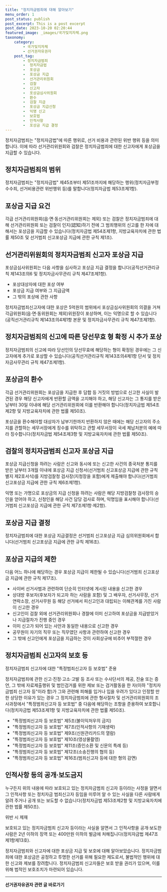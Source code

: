 ```yaml
---
title: "정치자금범죄에 대해 알아보기"
menu_order: 1
post_status: publish
post_excerpt: This is a post excerpt
post_date: 2023-10-20 02:20:44
featured_image: _images/국가및지자체.png
taxonomy:
    category:
        - 국가및지자체
        - 선거권자유권자
    post_tag:
        - 정치자금범죄
        -  정치자금법
        -  포상금
        -  포상금 지급
        -  선거관리위원회
        -  검찰
        -  신고자
        -  포상금심사위원회
        -  환수
        -  검찰 지급
        -  포상금 지급신청
        -  익명 신고
        -  보호법
        -  인적사항
        -  포상금 지급 결정
---
```



정치자금범죄는 "정치자금법"에 따른 행위로, 선거 비용과 관련된 위반 행위 등을 의미합니다. 이에 따라 선거관리위원회와 검찰은 정치자금범죄에 대한 신고자에게 포상금을 지급할 수 있습니다.

## 정치자금범죄의 범위

정치자금범죄는 "정치자금법" 제45조부터 제51조까지에 해당하는 행위(정치자금부정수수죄, 선거비용관련 위반행위 등)를 말합니다(정치자금법 제53조제1항).

## 포상금 지급 요건

각급 선거관리위원회(읍·면·동선거관리위원회는 제외) 또는 검찰은 정치자금범죄에 대해 선거관리위원회 또는 검찰이 인지(認知)하기 전에 그 범죄행위의 신고를 한 자에 대해서는 포상금을 지급할 수 있습니다(정치자금법 제54조제1항, 지방교육자치에 관한 법률 제50조 및 선거범죄 신고포상금 지급에 관한 규칙 제1조).

## 선거관리위원회의 정치자금범죄 신고자 포상금 지급

포상금심사위원회는 다음 사항을 심사하고 포상금 지급 결정을 합니다(공직선거관리규칙 제143조의6 및 정치자금사무관리 규칙 제47조제1항).

- 포상대상자에 대한 포상 여부
- 포상금 지급 여부와 그 지급금액
- 그 밖의 포상에 관한 사항

정치자금범죄신고자에 대한 포상은 5억원의 범위에서 포상금심사위원회의 의결을 거쳐 각급위원회(읍·면·동위원회는 제외)위원장이 포상하며, 이는 익명으로 할 수 있습니다(공직선거관리규칙 제143조의4제1항 본문 및 정치자금사무관리 규칙 제47조제1항).

## 정치자금범죄의 신고에 따른 당선무효 형 확정 시 추가 포상

정치자금범죄의 신고에 따라 당선인의 당선무효에 해당하는 형이 확정된 경우에는 그 신고자에게 추가로 포상할 수 있습니다(공직선거관리규칙 제143조의4제1항 단서 및 정치자금사무관리 규칙 제47조제1항).

## 포상금의 환수

각급 선거관리위원회는 포상금을 지급한 후 담합 등 거짓의 방법으로 신고한 사실이 발견된 경우 해당 신고자에게 반환할 금액을 고지해야 하고, 해당 신고자는 그 통지를 받은 날부터 30일 이내에 해당 선거관리위원회에 이를 반환해야 합니다(정치자금법 제54조제2항 및 지방교육자치에 관한 법률 제50조).

포상금을 환수해야할 대상자가 납부기한까지 반환하지 않은 때에는 해당 신고자의 주소지를 관할하는 세무서장에게 징수를 위탁하고 관할 세무서장이 국세 체납처분의 예에 따라 징수합니다(정치자금법 제54조제3항 및 지방교육자치에 관한 법률 제50조).

## 검찰의 정치자금범죄 신고자 포상금 지급

포상금 지급신청을 하려는 사람은 신고와 동시에 또는 신고한 사건의 종국처분 통지를 받은 날부터 3개월 이내에 포상금 지급 신청서(선거범죄 신고포상금 지급에 관한 규칙 별지 제2호서식)를 지방검찰청 검사장(지청장을 포함)에게 제출해야 합니다(선거범죄 신고포상금 지급에 관한 규칙 제6조제1항).

익명 또는 가명으로 포상금의 지급 신청을 하려는 사람은 해당 지방검찰청 검사장의 승인을 얻어야 하고, 신청인을 해당 사건 담당 검사로 하며, 익명임을 표시해야 합니다(선거범죄 신고포상금 지급에 관한 규칙 제7조제1항·제2항).

## 포상금 지급 결정

정치자금범죄에 대한 포상금 지급결정은 선거범죄 신고포상금 지급 심의위원회에서 합니다(선거범죄 신고포상금 지급에 관한 규칙 제16조).

## 포상금 지급의 제한

다음 어느 하나에 해당하는 경우 포상금 지급이 제한될 수 있습니다(선거범죄 신고포상금 지급에 관한 규칙 제17조).

- 사이버 선거사범과 관련하여 단순히 인터넷에 게시된 내용을 신고한 경우
- 상대방 후보자(후보자가 되고자 하는 사람을 포함) 및 그 배우자, 선거사무장, 선거연락소장, 선거사무원 등 해당 선거에서 피신고인과 대립되는 이해관계를 가진 사람이 신고한 경우
- 신고인이 검찰 외에 선거관리위원회나 경찰에 이미 신고하여 포상금을 지급받았거나 지급절차가 진행 중인 경우
- 이미 신고가 되어 있는 사안과 동일한 내용으로 신고한 경우
- 공무원이 자기의 직무 또는 직무였던 사항과 관련하여 신고한 경우
- 그 밖에 신고인에게 포상금을 지급하는 것이 사회상규에 비추어 부적절한 경우

## 정치자금범죄 신고자의 보호 등

정치자금범죄 신고자에 대한 "특정범죄신고자 등 보호법" 준용

정치자금범죄에 관한 신고·진정·고소·고발 등 조사 또는 수사단서의 제공, 진술 또는 증언, 그 밖에 자료제출행위 및 범인검거를 위한 제보 또는 검거활동을 한 자(이하 "정치자금범죄 신고자 등"이라 함)가 그와 관련해 피해를 입거나 입을 우려가 있다고 인정할 만한 상당한 이유가 있는 경우 그 정치자금범죄에 관한 형사절차 및 선거관리위원회의 조사과정에서 "특정범죄신고자 등 보호법" 중 다음에 해당하는 조항을 준용하여 보호합니다(정치자금법 제53조제1항 및 지방교육자치에 관한 법률 제50조).

- "특정범죄신고자 등 보호법" 제5조(불이익처우의 금지)
- "특정범죄신고자 등 보호법" 제7조(인적사항의 기재생략)
- "특정범죄신고자 등 보호법" 제9조(신원관리카드의 열람)
- "특정범죄신고자 등 보호법" 제10조(영상물촬영)
- "특정범죄신고자 등 보호법" 제11조(증인소환 및 신문의 특례 등)
- "특정범죄신고자 등 보호법" 제12조(소송진행의 협의 등)
- "특정범죄신고자 등 보호법" 제16조(범죄신고자 등에 대한 형의 감면)

## 인적사항 등의 공개·보도금지

누구든지 위의 내용에 따라 보호되고 있는 정치자금범죄 신고자 등이라는 사정을 알면서 그 인적사항 또는 정치자금 범죄신고자 등임을 미루어 알 수 있는 사실을 다른 사람에게 알려 주거나 공개 또는 보도할 수 없습니다(정치자금법 제53조제2항 및 지방교육자치에 관한 법률 제50조).

위반 시 제재

보호되고 있는 정치자금범죄 신고자 등이라는 사실을 알면서 그 인적사항을 공개·보도한 사람은 2년 이하의 징역 또는 400만원 이하의 벌금에 처해집니다(정치자금법 제47조제1항제13호).

정치자금범죄와 신고자에 대한 포상금 지급 및 보호에 대해 알아보았습니다. 정치자금범죄에 대한 포상금은 공정하고 투명한 선거를 위해 필요한 제도로서, 불법적인 행위에 대한 신고와 제보를 장려합니다. 정치자금범죄 신고자들은 보호 받을 권리가 있으며, 이를 위해 법적인 보호조치가 마련되어 있습니다.



<!-- wp:separator -->
<hr class="wp-block-separator has-alpha-channel-opacity"/>
<!-- /wp:separator -->

<!-- wp:group {"backgroundColor":"base","layout":{"type":"constrained"}} -->
<div class="wp-block-group has-base-background-color has-background"><!-- wp:paragraph {"align":"center","fontSize":"large"} -->
<p class="has-text-align-center has-large-font-size"><strong>선거권자유권자 관련 글 바로가기</strong></p>
<!-- /wp:paragraph -->


<!-- wp:latest-posts
{"categories":[{"id":7202,"count":19,"description":"","link":"https://uknowlaw.com/category/%ec%84%a0%ea%b1%b0%ea%b6%8c%ec%9e%90%ec%9c%a0%ea%b6%8c%ec%9e%90/","name":"선거권자유권자","slug":"선거권자유권자","taxonomy":"category","parent":0,"meta":[],"_links":{"self":[{"href":"https://uknowlaw.com/wp-json/wp/v2/categories/7202"}],"collection":[{"href":"https://uknowlaw.com/wp-json/wp/v2/categories"}],"about":[{"href":"https://uknowlaw.com/wp-json/wp/v2/taxonomies/category"}],"wp:post_type":[{"href":"https://uknowlaw.com/wp-json/wp/v2/posts?categories=7202"}],"curies":[{"name":"wp","href":"https://api.w.org/{rel}","templated":true}]}}],"postsToShow":100,"excerptLength":28,"postLayout":"grid","columns":2,"featuredImageAlign":"left","featuredImageSizeSlug":"large","fontSize":"medium"} /--></div>
<!-- /wp:group -->